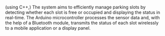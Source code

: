 (using C++,)
The system aims to efficiently manage parking slots by detecting whether each slot is free or occupied and displaying the status in real-time.
The Arduino microcontroller processes the sensor data and, with the help of a Bluetooth module, transmits the status of each slot wirelessly to a mobile application or a display panel.
